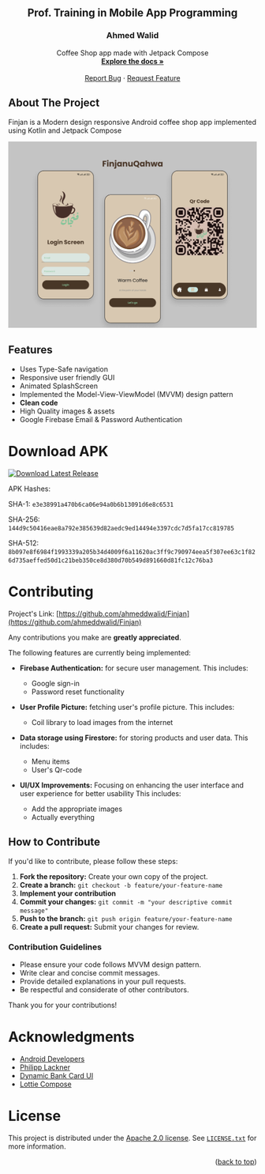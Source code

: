 <h2 align="center">Prof. Training in Mobile App Programming</h2>
<h3 align="center">Ahmed Walid</h3>

<p align="center">
    Coffee Shop app made with Jetpack Compose
    <br />
    <a href="https://github.com/ahmeddwalid/Finjan/blob/main/README.md"><strong>Explore the docs »</strong></a>
    <br />
    <br />
    <a href="https://github.com/ahmeddwalid/Finjan/issues">Report Bug</a>
    ·
    <a href="https://github.com/ahmeddwalid/Finjan/pulls">Request Feature</a>
  </p>

<!-- ABOUT THE PROJECT -->
## About The Project
Finjan
is a Modern design responsive Android coffee shop app implemented using Kotlin and Jetpack Compose

![AppScreens](images/showcase.png)

<!-- FEATURES -->
## Features

- Uses Type-Safe navigation
- Responsive user friendly GUI
- Animated SplashScreen
- Implemented the Model-View-ViewModel (MVVM) design pattern
- **Clean code**
- High Quality images & assets
- Google Firebase Email & Password Authentication


# Download APK

 [![Download Latest Release](https://img.shields.io/badge/Click%20here%20to%20download-saddlebrown?style=for-the-badge)](https://github.com/ahmeddwalid/Finjan/releases/download/v1.3.0-alpha/Finjan.apk)

APK Hashes:

SHA-1: `e3e38991a470b6ca06e94a0b6b13091d6e8c6531`

SHA-256: `144d9c50416eae8a792e385639d82aedc9ed14494e3397cdc7d5fa17cc819785`

SHA-512: `8b097e8f6984f1993339a205b34d4009f6a11620ac3ff9c790974eea5f307ee63c1f826d735aeffed50d1c21beb350ce8d380d70b549d891660d81fc12c76ba3`

<!-- CONTRIBUTING -->
# Contributing

Project's Link: [https://github.com/ahmeddwalid/Finjan](https://github.com/ahmeddwalid/Finjan)

Any contributions you make are **greatly appreciated**.

The following features are currently being implemented:

- **Firebase Authentication:** for secure user management. 
This includes:
    *   Google sign-in
    *   Password reset functionality

- **User Profile Picture:** fetching user's profile picture.
This includes:
	 * Coil library to load images from the internet

- **Data storage using Firestore:** for storing products and user data.
This includes:
	* Menu items
	* User's Qr-code

- **UI/UX Improvements:**  Focusing on enhancing the user interface and user experience for better usability
This includes:
	* Add the appropriate images
	* Actually everything


## How to Contribute

If you'd like to contribute, please follow these steps:

1.  **Fork the repository:** Create your own copy of the project.
2.  **Create a branch:** `git checkout -b feature/your-feature-name`
3.  **Implement your contribution**
4.  **Commit your changes:** `git commit -m "your descriptive commit message"`
5.  **Push to the branch:** `git push origin feature/your-feature-name`
6.  **Create a pull request:** Submit your changes for review.

### Contribution Guidelines

- Please ensure your code follows MVVM design pattern.
- Write clear and concise commit messages.
- Provide detailed explanations in your pull requests.
- Be respectful and considerate of other contributors.


Thank you for your contributions!


# Acknowledgments

* [Android Developers](https://developer.android.com/)
* [Philipp Lackner](https://www.youtube.com/@PhilippLackner)
* [Dynamic Bank Card UI](https://medium.com/deuk/intermediate-android-compose-bank-card-ui-371d14ea7843)
* [Lottie Compose](https://github.com/airbnb/lottie/blob/master/android-compose.md)


<!-- LICENSE -->
# License

This project is distributed under the [Apache 2.0 license](https://choosealicense.com/licenses/apache-2.0/). See
[```LICENSE.txt```](/LICENSE) for more information.

<p align="right">(<a href="#top">back to top</a>)</p>
